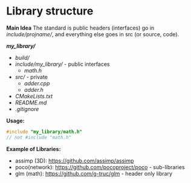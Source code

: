 # Library structure

**Main Idea**
The standard is public headers (interfaces) go in _include/projname/_,
and everything else goes in src (or source, code).

**_my_library/_**
- _build/_
- _include/my_library/_ - public interfaces
	- _math.h_
- _src/_ - private
	- _adder.cpp_
	- _adder.h_
- _CMakeLists.txt_
- _README.md_
- _.gitignore_


**Usage:**
```cpp
#include "my_library/math.h"
// not #include "math.h"
```


**Example of Libraries:**
- assimp (3D): https://github.com/assimp/assimp
- poco(network): https://github.com/pocoproject/poco - sub-libraries
- glm (math): https://github.com/g-truc/glm - header only library
